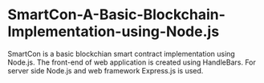 # SmartCon-A-Basic-Blockchain-Implementation-using-Node.js
SmartCon is a basic blockchian smart contract implementation using Node.js. The front-end of web application is created using HandleBars. For server side Node.js and web framework Express.js is used.
